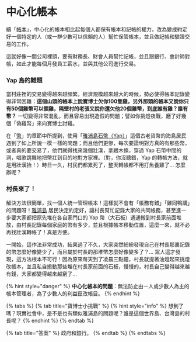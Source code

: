 # 中心化帳本

續「[帳本](ben-1.md)」，中心化的帳本相比起每個人都保有帳本和記帳的權力，改為變成約定好一個特定的人（或一群少數可以信賴的人）幫忙保管帳本，並且做記帳和驗證交易的工作。

這就好像一間公司裡頭，要有財務長、財會人員幫忙記帳，並且跟銀行、會計師對帳，如此才能每個月發員工薪水，並與其他公司進行交易。

### Yap 島的難題

當村莊裡的交易變得越來越頻繁，經濟規模越來越大的時候，勢必使得帳本記錄變得非常困難：**這個山頭的帳本上說寶博士欠你100隻雞，另外那頭的帳本又說你只有50個雞幣可以領雞，隔壁村的老張又說你還欠他20個雞幣，到底誰有雞？誰有幣？** 一切變得非常混亂，而且容易出現造假的問題；譬如你挑燈夜戰，磨了好幾個「偽雞幣」來向寶博士討雞。

在「[幣](undefined.md)」的章節中所提到，使用「[雅浦島石幣（Yap）](undefined.md#ya-pu-shi-yap)」這個古老貨幣的海島居民遇到了如上所說一模一樣的問題；而且他們更慘，每次要證明對方真的有那些幣，或者真的要交易了，他們就得找來幾個壯漢，拿跟木條，穿過 Yap 石幣中間的洞，唱歌跳舞地把幣扛到目的地對方家裡。（對，你沒聽錯，Yap 的轉帳方法，就是用壯漢抬！）時日一久，村民們都累死了，整天轉帳都不用打魚養雞了… 怎麼辦呢？

### 村長來了！

解決方法很簡單，找一個人統一管理帳本！這樣就不會有「帳務有錯」「雞同鴨講」的問題呀！[雅浦島](undefined.md#ya-pu-shi-yap) 居民決定約定好，讓村長幫忙記錄大家的共同帳務，甚至進一步要大家都把原先堆在各自家門口的 Yap 幣（大石板）通通搬到村長家前面堆放，由村長記錄每個家庭的幣有多少，並且根據帳本移動位置，這麼一來，就不必再找壯漢轉帳了！真是方便。

一開始，這作法非常成功，結果過了不久，大家突然紛紛發現自己在村長那裏記錄的幣怎麼好像變少了，而且屬於村長的那堆幣怎麼好像變多了？... 眾人這才發現，這方法根本不可行！因為原來每天到了凌晨三點鐘，村長就提著油燈起來挑燈改帳本，並且私自搬動那些堆在村長家前面的石板，慢慢的，村長自己變得越來越有錢，大家都變得越來越窮了…

{% hint style="danger" %}
**中心化帳本的問題**：無法防止由一人或少數人為主的帳本管理者，為了少數人的利益竄改帳目。
{% endhint %}

{% tabs %}
{% tab title="寶博士小挑戰" %}
{% hint style="info" %}
想到了嗎？現實社會中，是不是也有類似雅浦島的問題呢？誰是這個世界島、台灣島的村長呢？
{% endhint %}
{% endtab %}

{% tab title="答案" %}
政府和銀行。
{% endtab %}
{% endtabs %}



